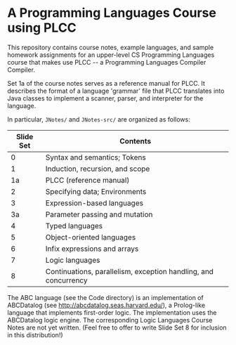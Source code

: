 A Programming Languages Course using PLCC
=========================================

This repository contains course notes, example languages, and sample homework
assignments for an upper-level CS Programming Languages course that makes use
PLCC -- a Programming Languages Compiler Compiler.

Set 1a of the course notes serves as a reference manual for PLCC. It describes
the format of a language 'grammar' file that PLCC translates into Java classes
to implement a scanner, parser, and interpreter for the language.

In particular, `JNotes/` and `JNotes-src/` are organized as follows:


Slide Set | Contents
--------- | --------
0         | Syntax and semantics; Tokens
1         | Induction, recursion, and scope
1a        | PLCC (reference manual)
2         | Specifying data; Environments
3         | Expression-based languages
3a        | Parameter passing and mutation
4         | Typed languages
5         | Object-oriented languages
6         | Infix expressions and arrays
7         | Logic languages
8         | Continuations, parallelism, exception handling, and concurrency

The ABC language (see the Code directory) is an implementation of ABCDatalog
(see http://abcdatalog.seas.harvard.edu/), a Prolog-like language that
implements first-order logic. The implementation uses the ABCDatalog logic
engine. The corresponding Logic Languages Course Notes are not yet written.
(Feel free to offer to write Slide Set 8 for inclusion in this distribution!)

